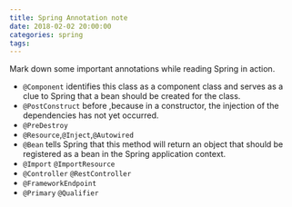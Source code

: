 ```yaml
---
title: Spring Annotation note
date: 2018-02-02 20:00:00
categories: spring
tags:
---
```

Mark down some important annotations while reading Spring in action.
<!-- more -->
- `@Component` identifies this class as a component class and serves as a clue to Spring that a bean should be created for the class.
- `@PostConstruct` before ,because in a constructor, the injection of the dependencies has not yet occurred.
- `@PreDestroy` 
- `@Resource`,`@Inject`,`@Autowired`
- `@Bean` tells Spring that this method will return an object that should be registered as a bean in the Spring application context.
- `@Import` `@ImportResource`
- `@Controller` `@RestController`
- `@FrameworkEndpoint`
- `@Primary` `@Qualifier`